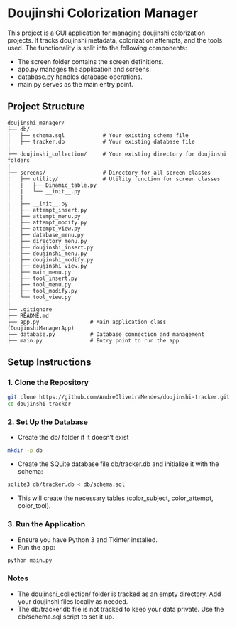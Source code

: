 # Doujinshi Colorization Manager

This project is a GUI application for managing doujinshi colorization projects. It tracks doujinshi metadata, colorization attempts, and the tools used. The functionality is split into the following components:
- The screen folder contains the screen definitions.
- app.py manages the application and screens.
- database.py handles database operations.
- main.py serves as the main entry point.

## Project Structure
```
doujinshi_manager/
├── db/
|   ├── schema.sql            # Your existing schema file
|   ├── tracker.db            # Your existing database file
|
├── doujinshi_collection/     # Your existing directory for doujinshi folders
|
├── screens/                  # Directory for all screen classes
|   ├── utility/              # Utility function for screen classes
|   |   ├── Dinamic_table.py
|   |   └── __init__.py
|   |
|   ├── __init__.py
|   ├── attempt_insert.py
|   ├── attempt_menu.py
|   ├── attempt_modify.py
|   ├── attempt_view.py
|   ├── database_menu.py
|   ├── directory_menu.py
|   ├── doujinshi_insert.py
|   ├── doujinshi_menu.py
|   ├── doujinshi_modify.py
|   ├── doujinshi_view.py
|   ├── main_menu.py
|   ├── tool_insert.py
|   ├── tool_menu.py
|   ├── tool_modify.py
|   └── tool_view.py
|
├── .gitignore
├── README.md
├── app.py                # Main application class (DoujinshiManagerApp)
├── database.py           # Database connection and management
├── main.py               # Entry point to run the app
```
## Setup Instructions

### 1. Clone the Repository
```bash
git clone https://github.com/AndreOliveiraMendes/doujinshi-tracker.git
cd doujinshi-tracker
```
### 2. Set Up the Database
- Create the db/ folder if it doesn’t exist
```bash
mkdir -p db
```
- Create the SQLite database file db/tracker.db and initialize it with the schema:
```bash
sqlite3 db/tracker.db < db/schema.sql
```
- This will create the necessary tables (color_subject, color_attempt, color_tool).
### 3. Run the Application
- Ensure you have Python 3 and Tkinter installed.
- Run the app:
```bash
python main.py
```
### Notes
- The doujinshi_collection/ folder is tracked as an empty directory. Add your doujinshi files locally as needed.
- The db/tracker.db file is not tracked to keep your data private. Use the db/schema.sql script to set it up.
